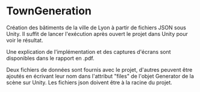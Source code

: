 # TownGeneration
 
Création des bâtiments de la ville de Lyon à partir de fichiers JSON sous Unity. Il suffit de lancer l'exécution après ouvert le projet dans Unity pour voir le résultat.

Une explication de l'implémentation et des captures d'écrans sont disponibles dans le rapport en .pdf.

Deux fichiers de données sont fournis avec le projet, d'autres peuvent être ajoutés en écrivant leur nom dans l'attribut "files" de l'objet Generator de la scène sur Unity. Les fichiers json doivent être à la racine du projet.
